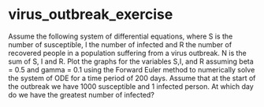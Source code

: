 # virus_outbreak_exercise


Assume the following system of differential equations,
where S is the number of susceptible, I the number of
infected and R the number of recovered people in a
population suffering from a virus outbreak. N is the sum of
S, I and R. Plot the graphs for the variables S,I, and R
assuming beta = 0.5 and gamma = 0.1 using the Forward
Euler method to numerically solve the system of ODE for a
time period of 200 days. Assume that at the start of the
outbreak we have 1000 susceptible and 1 infected person.
At which day do we have the greatest number of infected?
